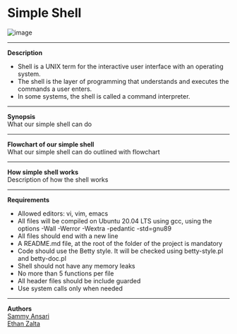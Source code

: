 # Simple Shell

![image](https://github.com/tiffanywalker22/test/assets/121834519/77aefda3-ca99-4e00-bca9-b2f390d9873f)

<hr>

**Description**<br>
<ul style=“list-style-type:square”> 
<li> Shell is a UNIX term for the interactive user interface with an operating system. </li>
<li> The shell is the layer of programming that understands and executes the commands a user enters. </li>
<li> In some systems, the shell is called a command interpreter. </li> </ul> 

<hr>

**Synopsis**<br>
What our simple shell can do

<hr>

**Flowchart of our simple shell**<br>
What our simple shell can do outlined with flowchart
<hr>

**How simple shell works**<br>
Description of how the shell works
<hr>

**Requirements**<br>
<ul style=“list-style-type:square”>
<li> Allowed editors: vi, vim, emacs </li>
<li> All files will be compiled on Ubuntu 20.04 LTS using gcc, using the options -Wall -Werror -Wextra -pedantic -std=gnu89 </li>
<li> All files should end with a new line </li>
<li> A README.md file, at the root of the folder of the project is mandatory </li>
<li> Code should use the Betty style. It will be checked using betty-style.pl and betty-doc.pl </li>
<li> Shell should not have any memory leaks </li>
<li> No more than 5 functions per file </li>
<li> All header files should be include guarded </li>
<li> Use system calls only when needed </li> </ul>

<hr>

**Authors**<br>
<a href="https://github.com/O-01">Sammy Ansari</a> <br>
<a href="https://github.com/Zal-atan">Ethan Zalta</a> <br>


